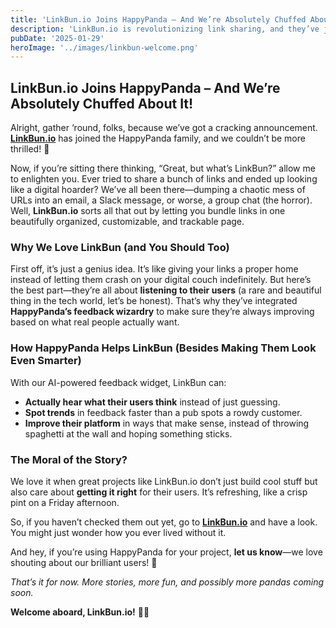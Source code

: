 ```yaml
---
title: 'LinkBun.io Joins HappyPanda – And We’re Absolutely Chuffed About It!'
description: 'LinkBun.io is revolutionizing link sharing, and they’ve joined HappyPanda! Learn how they use AI-powered feedback to improve user experience and stay connected to their users.'
pubDate: '2025-01-29'
heroImage: '../images/linkbun-welcome.png'
---
```


## LinkBun.io Joins HappyPanda – And We’re Absolutely Chuffed About It!

Alright, gather ‘round, folks, because we’ve got a cracking announcement. **[LinkBun.io](https://linkbun.io/?utm_source=HappyPanda)** has joined the HappyPanda family, and we couldn’t be more thrilled! 🎉

Now, if you’re sitting there thinking, “Great, but what’s LinkBun?” allow me to enlighten you. Ever tried to share a bunch of links and ended up looking like a digital hoarder? We’ve all been there—dumping a chaotic mess of URLs into an email, a Slack message, or worse, a group chat (the horror). Well, **LinkBun.io** sorts all that out by letting you bundle links in one beautifully organized, customizable, and trackable page. 

### Why We Love LinkBun (and You Should Too)

First off, it’s just a genius idea. It’s like giving your links a proper home instead of letting them crash on your digital couch indefinitely. But here’s the best part—they’re all about **listening to their users** (a rare and beautiful thing in the tech world, let’s be honest). That’s why they’ve integrated **HappyPanda’s feedback wizardry** to make sure they’re always improving based on what real people actually want.

### How HappyPanda Helps LinkBun (Besides Making Them Look Even Smarter)

With our AI-powered feedback widget, LinkBun can:
- **Actually hear what their users think** instead of just guessing.
- **Spot trends** in feedback faster than a pub spots a rowdy customer.
- **Improve their platform** in ways that make sense, instead of throwing spaghetti at the wall and hoping something sticks.

### The Moral of the Story? 

We love it when great projects like LinkBun.io don’t just build cool stuff but also care about **getting it right** for their users. It’s refreshing, like a crisp pint on a Friday afternoon. 

So, if you haven’t checked them out yet, go to **[LinkBun.io](https://linkbun.io/?utm_source=HappyPanda)** and have a look. You might just wonder how you ever lived without it. 

And hey, if you’re using HappyPanda for your project, **let us know**—we love shouting about our brilliant users! 🚀

_That’s it for now. More stories, more fun, and possibly more pandas coming soon._

**Welcome aboard, LinkBun.io!** 🐼✨

